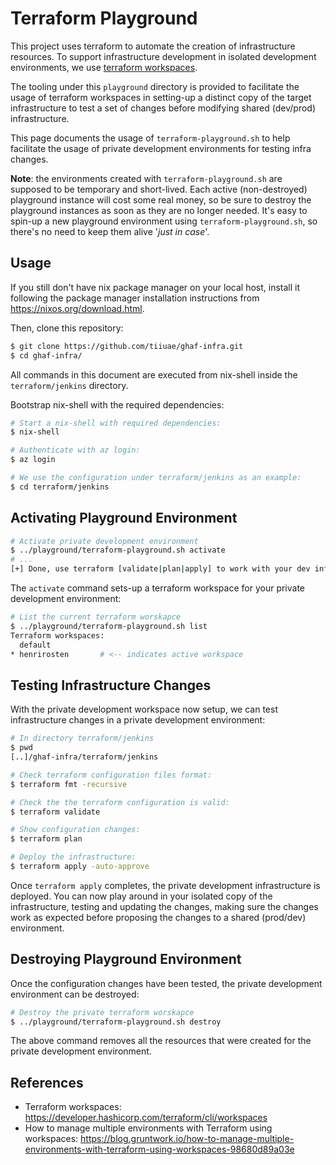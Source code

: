 <!--
SPDX-FileCopyrightText: 2024 Technology Innovation Institute (TII)

SPDX-License-Identifier: CC-BY-SA-4.0
-->

# Terraform Playground

This project uses terraform to automate the creation of infrastructure resources.
To support infrastructure development in isolated development environments, we use [terraform workspaces](https://developer.hashicorp.com/terraform/cli/workspaces).

The tooling under this `playground` directory is provided to facilitate the usage of terraform workspaces in setting-up a distinct copy of the target infrastructure to test a set of changes before modifying shared (dev/prod) infrastructure.

This page documents the usage of `terraform-playground.sh` to help facilitate the usage of private development environments for testing infra changes.

**Note**: the environments created with `terraform-playground.sh` are supposed to be temporary and short-lived. Each active (non-destroyed) playground instance will cost some real money, so be sure to destroy the playground instances as soon as they are no longer needed. It's easy to spin-up a new playground environment using `terraform-playground.sh`, so there's no need to keep them alive '*just in case*'.

## Usage

If you still don't have nix package manager on your local host, install it following the package manager installation instructions from https://nixos.org/download.html.

Then, clone this repository:
```bash
$ git clone https://github.com/tiiuae/ghaf-infra.git
$ cd ghaf-infra/
```

All commands in this document are executed from nix-shell inside the `terraform/jenkins` directory.

Bootstrap nix-shell with the required dependencies:
```bash
# Start a nix-shell with required dependencies:
$ nix-shell

# Authenticate with az login:
$ az login

# We use the configuration under terraform/jenkins as an example:
$ cd terraform/jenkins
```

## Activating Playground Environment
```bash
# Activate private development environment
$ ../playground/terraform-playground.sh activate
# ...
[+] Done, use terraform [validate|plan|apply] to work with your dev infra
```
The `activate` command sets-up a terraform workspace for your private development environment:
```bash
# List the current terraform worskapce
$ ../playground/terraform-playground.sh list
Terraform workspaces:
  default
* henrirosten       # <-- indicates active workspace
```

## Testing Infrastructure Changes
With the private development workspace now setup, we can test infrastructure changes in a private development environment:
```bash
# In directory terraform/jenkins
$ pwd
[..]/ghaf-infra/terraform/jenkins

# Check terraform configuration files format:
$ terraform fmt -recursive

# Check the the terraform configuration is valid:
$ terraform validate

# Show configuration changes:
$ terraform plan

# Deploy the infrastructure:
$ terraform apply -auto-approve
```

Once `terraform apply` completes, the private development infrastructure is deployed.
You can now play around in your isolated copy of the infrastructure, testing and updating the changes, making sure the changes work as expected before proposing the changes to a shared (prod/dev) environment.

## Destroying Playground Environment
Once the configuration changes have been tested, the private development environment can be destroyed:
```bash
# Destroy the private terraform worskapce
$ ../playground/terraform-playground.sh destroy
```
The above command removes all the resources that were created for the private development environment.


## References
- Terraform workspaces: https://developer.hashicorp.com/terraform/cli/workspaces
- How to manage multiple environments with Terraform using workspaces: https://blog.gruntwork.io/how-to-manage-multiple-environments-with-terraform-using-workspaces-98680d89a03e

